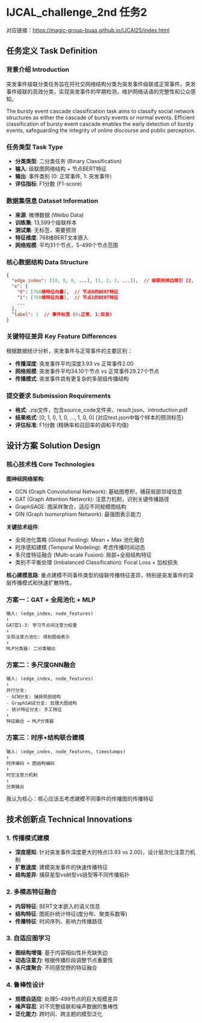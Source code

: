 # IJCAL_challenge_2nd 任务2

对应链接：https://magic-group-buaa.github.io/IJCAI25/index.html

## 任务定义 Task Definition

### 背景介绍 Introduction
突发事件级联分类任务旨在将社交网络结构分类为突发事件级联或正常事件。突发事件级联的高效分类，实现突发事件的早期检测，维护网络话语的完整性和公众感知。

The bursty event cascade classification task aims to classify social network structures as either the cascade of bursty events or normal events. Efficient classification of bursty event cascade enables the early detection of bursty events, safeguarding the integrity of online discourse and public perception.

### 任务类型 Task Type
- **分类类型**: 二分类任务 (Binary Classification)
- **输入**: 级联图网络结构 + 节点BERT特征
- **输出**: 事件类别 (0: 正常事件, 1: 突发事件)
- **评估指标**: F1分数 (F1-score)

### 数据集信息 Dataset Information
- **来源**: 微博数据 (Weibo Data)
- **训练集**: 13,599个级联样本 
- **测试集**: 无标签，需要预测
- **特征维度**: 768维BERT文本嵌入
- **网络规模**: 平均31个节点，5-499个节点范围

### 核心数据结构 Data Structure
```json
{
  "edge_index": [[0, 0, 0, ...], [1, 2, 3, ...]],  // 级联网络边索引 [2, num_edges]
  "x": {
    "0": [768维特征向量],  // 节点0的BERT特征
    "1": [768维特征向量],  // 节点1的BERT特征
    ...
  },
  "label": 1  // 事件标签 (0:正常, 1:突发)
}
```

### 关键特征差异 Key Feature Differences
根据数据统计分析，突发事件与正常事件的主要区别：
- **传播深度**: 突发事件平均深度3.93 vs 正常事件2.00
- **网络规模**: 突发事件平均34.10个节点 vs 正常事件29.27个节点
- **传播模式**: 突发事件具有更复杂的多层级传播结构

### 提交要求 Submission Requirements
- **格式**: .zip文件，包含source_code文件夹、result.json、introduction.pdf
- **结果格式**: [0, 1, 0, 1, 0, ..., 1, 0, 0] (对应test.json中每个样本的预测标签)
- **评估标准**: F1分数 (精确率和召回率的调和平均值)

## 设计方案 Solution Design


### 核心技术栈 Core Technologies

**图神经网络架构**:
- GCN (Graph Convolutional Network): 基础图卷积，捕获局部邻域信息
- GAT (Graph Attention Network): 注意力机制，识别关键传播路径  
- GraphSAGE: 图采样聚合，适应不同规模图结构
- GIN (Graph Isomorphism Network): 最强图表示能力

**关键技术组件**:
- 全局池化策略 (Global Pooling): Mean + Max 池化融合
- 时序感知建模 (Temporal Modeling): 考虑传播时间动态
- 多尺度特征融合 (Multi-scale Fusion): 局部+全局结构特征
- 类别不平衡处理 (Imbalanced Classification): Focal Loss + 加权损失

**核心建模思路**: 
重点建模不同事件类型的级联传播特征差异，特别是突发事件的深层传播模式和快速扩散特性。



### 方案一：GAT + 全局池化 + MLP

```
输入: (edge_index, node_features)
↓
GAT层1-3: 学习节点间注意力权重
↓
全局注意力池化: 得到图级表示
↓
MLP分类器: 二分类输出
```

### 方案二：多尺度GNN融合

```
输入: (edge_index, node_features)
↓
并行分支:
- GCN分支: 捕获局部结构
- GraphSAGE分支: 处理大图结构  
- 统计特征分支: 手工特征
↓
特征融合 → MLP分类器
```

### 方案三：时序+结构联合建模

```
输入: (edge_index, node_features, timestamps)
↓
时序编码 + 图结构编码
↓ 
时空注意力机制
↓
分类输出
```

我认为核心：核心应该去考虑建模不同事件的传播图的传播特征

## 技术创新点 Technical Innovations

### 1. 传播模式建模
- **深度感知**: 针对突发事件深度更大的特点(3.93 vs 2.00)，设计层次化注意力机制
- **扩散速度**: 建模突发事件的快速传播特征
- **结构差异**: 捕获星型vs树型vs链型等不同传播拓扑

### 2. 多模态特征融合
- **内容特征**: BERT文本嵌入的语义信息
- **结构特征**: 图拓扑统计特征(度分布、聚类系数等)
- **传播特征**: 时间序列、影响力传播路径

### 3. 自适应图学习
- **图结构增强**: 基于内容相似性补充缺失边
- **动态注意力**: 根据传播阶段调整节点重要性
- **多尺度聚合**: 不同感受野的特征融合

### 4. 鲁棒性设计
- **规模自适应**: 处理5-499节点的巨大规模差异
- **噪声容忍**: 对不完整级联和噪声数据的鲁棒性
- **泛化能力**: 跨时间、跨主题的模型泛化










